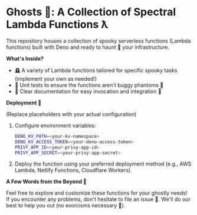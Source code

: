 # Ghosts 👻: A Collection of Spectral Lambda Functions ƛ

This repository houses a collection of spooky serverless functions (Lambda functions) built with Deno and ready to haunt 🌃 your infrastructure.

**What's Inside?**

*   🪦 A variety of Lambda functions tailored for specific spooky tasks (implement your own as needed!)
*   🧪 Unit tests to ensure the functions aren't buggy phantoms 🐛
*   📖 Clear documentation for easy invocation and integration 🔗

**Deployment 🚀**

(Replace placeholders with your actual configuration)

1.  Configure environment variables:

    ```bash
    DENO_KV_PATH=<your-kv-namespace>
    DENO_KV_ACCESS_TOKEN=<your-deno-access-token>
    PRIVY_APP_ID=<your-privy-app-id>
    PRIVY_APP_SECRET=<your-privy-app-secret>
    ```

2.  Deploy the function using your preferred deployment method (e.g., AWS Lambda, Netlify Functions, Cloudflare Workers).


**A Few Words from the Beyond 👻**

Feel free to explore and customize these functions for your ghostly needs! If you encounter any problems, don't hesitate to file an issue 🐛. We'll do our best to help you out (no exorcisms necessary 🙏).
